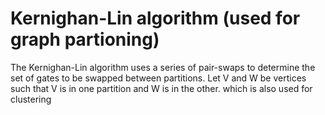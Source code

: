 # Kernighan-Lin algorithm (used for graph partioning)
The Kernighan-Lin algorithm uses a series of pair-swaps to determine the set of gates to be swapped between partitions. Let V and W be vertices such that V is in one partition and W is in the other.
which is also used for clustering
